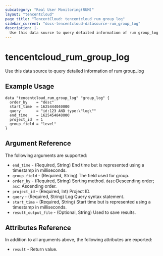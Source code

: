 ```yaml
---
subcategory: "Real User Monitoring(RUM)"
layout: "tencentcloud"
page_title: "TencentCloud: tencentcloud_rum_group_log"
sidebar_current: "docs-tencentcloud-datasource-rum_group_log"
description: |-
  Use this data source to query detailed information of rum group_log
---
```


# tencentcloud_rum_group_log

Use this data source to query detailed information of rum group_log

## Example Usage

```hcl
data "tencentcloud_rum_group_log" "group_log" {
  order_by    = "desc"
  start_time  = 1625444040000
  query       = "id:123 AND type:\"log\""
  end_time    = 1625454840000
  project_id  = 1
  group_field = "level"
}
```

## Argument Reference

The following arguments are supported:

* `end_time` - (Required, String) End time but is represented using a timestamp in milliseconds.
* `group_field` - (Required, String) The field used for group.
* `order_by` - (Required, String) Sorting method. `desc`:Descending order; `asc`: Ascending order.
* `project_id` - (Required, Int) Project ID.
* `query` - (Required, String) Log Query syntax statement.
* `start_time` - (Required, String) Start time but is represented using a timestamp in milliseconds.
* `result_output_file` - (Optional, String) Used to save results.

## Attributes Reference

In addition to all arguments above, the following attributes are exported:

* `result` - Return value.


